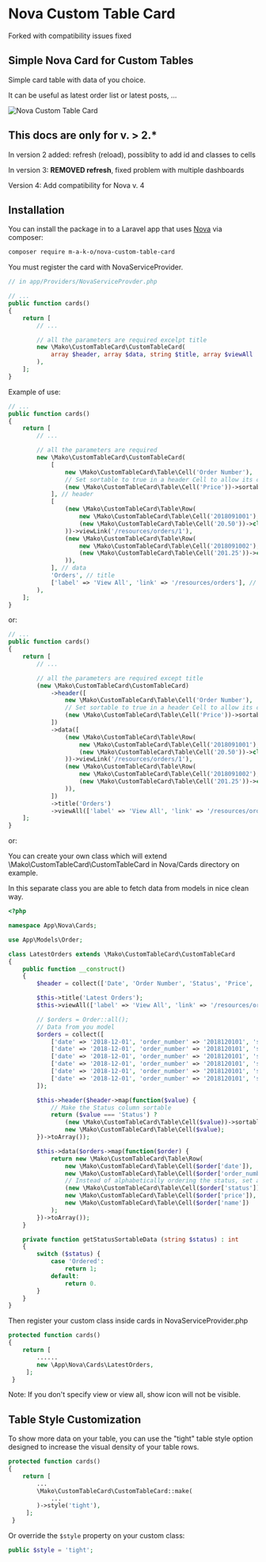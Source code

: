# Nova Custom Table Card

Forked with compatibility issues fixed

## Simple Nova Card for Custom Tables

Simple card table with data of you choice.

It can be useful as latest order list or latest posts, ...

![Nova Custom Table Card](https://raw.githubusercontent.com/m-a-k-o/nova-custom-table-card/master/screenshot.png)

 ## This docs are only for v. > 2.*
 In version 2 added: refresh (reload), possiblity to add id and classes to cells

 In version 3: **REMOVED refresh**, fixed problem with multiple dashboards

Version 4: Add compatibility for Nova v. 4

 ## Installation

You can install the package in to a Laravel app that uses [Nova](https://nova.laravel.com) via composer:

```bash
composer require m-a-k-o/nova-custom-table-card
```

You must register the card with NovaServiceProvider.

```php
// in app/Providers/NovaServiceProvder.php

// ...
public function cards()
{
    return [
        // ...

        // all the parameters are required excelpt title
        new \Mako\CustomTableCard\CustomTableCard(
            array $header, array $data, string $title, array $viewAll
        ),
    ];
}
```

Example of use:

```php
// ...
public function cards()
{
    return [
        // ...

        // all the parameters are required
        new \Mako\CustomTableCard\CustomTableCard(
            [
                new \Mako\CustomTableCard\Table\Cell('Order Number'),
                // Set sortable to true in a header Cell to allow its column's sorting
                (new \Mako\CustomTableCard\Table\Cell('Price'))->sortable(true)->class('text-right'),
            ], // header
            [
                (new \Mako\CustomTableCard\Table\Row(
                    new \Mako\CustomTableCard\Table\Cell('2018091001'),
                    (new \Mako\CustomTableCard\Table\Cell('20.50'))->class('text-right')->id('price-2')
                ))->viewLink('/resources/orders/1'),
                (new \Mako\CustomTableCard\Table\Row(
                    new \Mako\CustomTableCard\Table\Cell('2018091002'),
                    (new \Mako\CustomTableCard\Table\Cell('201.25'))->class('text-right')->id('price-2')
                )),
            ], // data
            'Orders', // title
            ['label' => 'View All', 'link' => '/resources/orders'], // View All
        ),
    ];
}
```

or:

```php
// ...
public function cards()
{
    return [
        // ...

        // all the parameters are required except title
        (new \Mako\CustomTableCard\CustomTableCard)
            ->header([
                new \Mako\CustomTableCard\Table\Cell('Order Number'),
                // Set sortable to true in a header Cell to allow its column's sorting
                (new \Mako\CustomTableCard\Table\Cell('Price'))->sortable(true)->class('text-right'),
            ])
            ->data([
                (new \Mako\CustomTableCard\Table\Row(
                    new \Mako\CustomTableCard\Table\Cell('2018091001'),
                    (new \Mako\CustomTableCard\Table\Cell('20.50'))->class('text-right')->id('price-2')
                ))->viewLink('/resources/orders/1'),
                (new \Mako\CustomTableCard\Table\Row(
                    new \Mako\CustomTableCard\Table\Cell('2018091002'),
                    (new \Mako\CustomTableCard\Table\Cell('201.25'))->class('text-right')->id('price-2')
                )),
            ])
            ->title('Orders')
            ->viewAll(['label' => 'View All', 'link' => '/resources/orders']),
    ];
}
```

or:

You can create your own class which will extend \Mako\CustomTableCard\CustomTableCard in Nova/Cards directory on example.

In this separate class you are able to fetch data from models in nice clean way.

```php
<?php

namespace App\Nova\Cards;

use App\Models\Order;

class LatestOrders extends \Mako\CustomTableCard\CustomTableCard
{
    public function __construct()
    {
        $header = collect(['Date', 'Order Number', 'Status', 'Price', 'Name']);

        $this->title('Latest Orders');
        $this->viewAll(['label' => 'View All', 'link' => '/resources/orders']);

        // $orders = Order::all();
        // Data from you model
        $orders = collect([
            ['date' => '2018-12-01', 'order_number' => '2018120101', 'status' => 'Ordered', 'price' => '20.55', 'name' => 'John Doe'],
            ['date' => '2018-12-01', 'order_number' => '2018120101', 'status' => 'Ordered', 'price' => '20.55', 'name' => 'John Doe'],
            ['date' => '2018-12-01', 'order_number' => '2018120101', 'status' => 'Ordered', 'price' => '20.55', 'name' => 'John Doe'],
            ['date' => '2018-12-01', 'order_number' => '2018120101', 'status' => 'Ordered', 'price' => '20.55', 'name' => 'John Doe'],
            ['date' => '2018-12-01', 'order_number' => '2018120101', 'status' => 'Ordered', 'price' => '20.55', 'name' => 'John Doe'],
            ['date' => '2018-12-01', 'order_number' => '2018120101', 'status' => 'Ordered', 'price' => '20.55', 'name' => 'John Doe'],
        ]);

        $this->header($header->map(function($value) {
            // Make the Status column sortable
            return ($value === 'Status') ?
                (new \Mako\CustomTableCard\Table\Cell($value))->sortable(true) :
                new \Mako\CustomTableCard\Table\Cell($value);
        })->toArray());

        $this->data($orders->map(function($order) {
            return new \Mako\CustomTableCard\Table\Row(
                new \Mako\CustomTableCard\Table\Cell($order['date']),
                new \Mako\CustomTableCard\Table\Cell($order['order_number']),
                // Instead of alphabetically ordering the status, set a sortableData value for better representation
                (new \Mako\CustomTableCard\Table\Cell($order['status'])->sortableData($this->getStatusSortableData($order['status']))),
                new \Mako\CustomTableCard\Table\Cell($order['price']),
                new \Mako\CustomTableCard\Table\Cell($order['name'])
            );
        })->toArray());
    }

    private function getStatusSortableData (string $status) : int
    {
        switch ($status) {
            case 'Ordered':
                return 1;            
            default:
                return 0.
        } 
    }
}
```

Then register your custom class inside cards in NovaServiceProvider.php
```php
protected function cards()
{
    return [
        ......
        new \App\Nova\Cards\LatestOrders,
     ];
 }
```

Note: If you don't specify view or view all, show icon will not be visible.

## Table Style Customization
To show more data on your table, you can use the "tight" table style option designed to increase the visual density of your table rows.
```php
protected function cards()
{
    return [
        ...
        \Mako\CustomTableCard\CustomTableCard::make(
            ...
        )->style('tight'),
     ];
 }
```
Or override the `$style` property on your custom class:
```php
public $style = 'tight';
```
